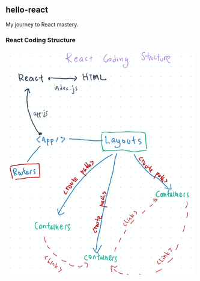 ## hello-react

My journey to React mastery.

### React Coding Structure
![react-coding-structure](./docs/react-coding-structure.png?raw=true "mind map")
